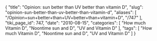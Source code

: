 {
    "title": "Opinion: sun better than UV better than vitamin D",
    "slug": "opinion-sun-better-than-uv-better-than-vitamin-d",
    "aliases": [
        "/Opinion+sun+better+than+UV+better+than+vitamin+D",
        "/747"
    ],
    "tiki_page_id": 747,
    "date": "2010-08-15",
    "categories": [
        "How much Vitamin D",
        "Noontime sun and D",
        "UV and Vitamin D"
    ],
    "tags": [
        "How much Vitamin D",
        "Noontime sun and D",
        "UV and Vitamin D"
    ]
}